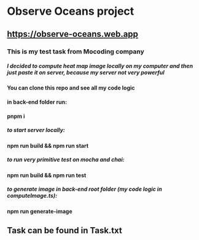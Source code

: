 # Observe Oceans project

## https://observe-oceans.web.app

### This is my test task from Mocoding company

##### I decided to compute heat map image locally on my computer and then just paste it on server, because my server not very powerful

#### You can clone this repo and see all my code logic

#### in back-end folder run:

#### pnpm i

##### to start server locally:

#### npm run build && npm run start

##### to run very primitive test on mocha and chai:

#### npm run build && npm run test

##### to generate image in back-end root folder (my code logic in computeImage.ts):

#### npm run generate-image

## Task can be found in Task.txt
